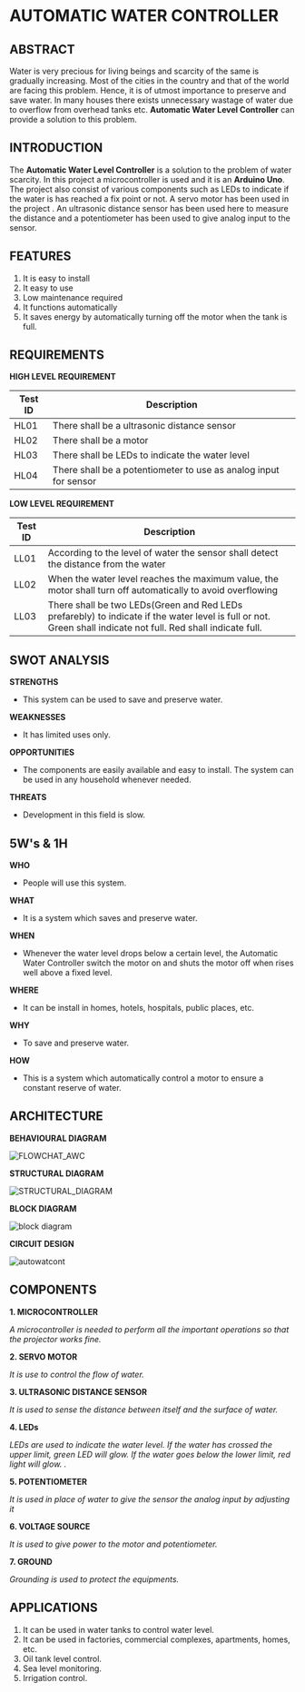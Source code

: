 **AUTOMATIC WATER CONTROLLER** 
====================

**ABSTRACT**
--
Water is very precious for living beings and scarcity of the same is gradually increasing. Most of the cities in the country and that of the world are facing this problem. Hence, it is of utmost importance to preserve and save water. In many houses there exists unnecessary wastage of water due to overflow from overhead tanks etc. **Automatic Water Level Controller** can provide a solution to this problem.


**INTRODUCTION**
--
The **Automatic Water Level Controller** is a solution to the problem of water scarcity. In this project a microcontroller is used and it is an **Arduino Uno**. The project also consist of various components such as LEDs to indicate if the water is has reached a fix point or not. A servo motor has been used in the project .  An ultrasonic distance sensor has been used here to measure the distance and a potentiometer has been used to give analog input to the sensor.

**FEATURES**
--

1) It is easy to install
2) It easy to use 
3) Low maintenance required
4) It functions automatically
5) It saves energy by automatically turning off the motor when the tank is full.

**REQUIREMENTS**
--

**HIGH LEVEL REQUIREMENT**

|Test ID  |    Description  |  
-------------|-----------------------------------
|HL01     |    There shall be a  ultrasonic distance sensor  | 
|HL02     |    There shall be a motor        |
|HL03     |    There shall be LEDs to indicate the water level   |
|HL04     |    There shall be a potentiometer to use as analog input for sensor  |

**LOW LEVEL REQUIREMENT**

|Test ID   |  Description | 
------------------|-------------------
|LL01     | According to the level of water the sensor shall detect the distance from the water  |
|LL02     | When the water level reaches the maximum value, the motor shall turn off automatically to avoid overflowing|
|LL03     | There shall be two LEDs(Green and Red LEDs prefarebly) to indicate if the water level is full or not. Green shall indicate not full. Red shall indicate full. |

**SWOT ANALYSIS**
--

__STRENGTHS__

- This system can be used to save and preserve water.

**WEAKNESSES**

- It has limited uses only.  

**OPPORTUNITIES**

- The components are easily available and easy to install. The system can be used in any household whenever needed. 

**THREATS**

- Development in this field is slow.


**5W's & 1H**
--

**WHO**

- People will use this system. 
 
**WHAT**
 
- It is a system which saves and preserve water.
 
**WHEN**
 
- Whenever the water level drops below a certain level, the Automatic Water Controller switch the motor on and shuts the motor off when rises well above a fixed level.
 
 **WHERE**
 
 - It can be install in homes, hotels, hospitals, public places, etc.

**WHY**

- To save and preserve water.

**HOW**

- This is a system which automatically control a motor to ensure a constant reserve of water.


**ARCHITECTURE**
--
**BEHAVIOURAL DIAGRAM**

![FLOWCHAT_AWC](https://user-images.githubusercontent.com/98827063/157051954-bcc73cb9-d051-4472-9b29-1d4ab4597233.jpg)


**STRUCTURAL DIAGRAM**

![STRUCTURAL_DIAGRAM](https://user-images.githubusercontent.com/98827063/157078746-f88b922f-0cc4-4e95-81b0-658a4081147e.jpg)


**BLOCK DIAGRAM**

![block diagram](https://user-images.githubusercontent.com/98827063/157061684-89b58c73-e15f-46a7-adb8-5c5a8990cf88.jpg)


**CIRCUIT DESIGN**

![autowatcont](https://user-images.githubusercontent.com/98827063/157041623-2d4f0fa5-e0e8-43ac-81dd-9f361ba988d4.jpg)


**COMPONENTS**
--

**1.	MICROCONTROLLER**

_A microcontroller is needed to perform all the important operations so that the projector works fine._


**2.	SERVO MOTOR**

_It is use to control the flow of water._


**3.	ULTRASONIC DISTANCE SENSOR**

_It is used to sense the distance between itself and the surface of water._


**4.	LEDs**

_LEDs are used to indicate the water level. If the water has crossed the upper limit, green LED will glow. If the water goes below the lower limit, red light will glow.  ._


**5.	POTENTIOMETER**

_It is used in place of water to give the sensor the analog input by adjusting it_


**6.	VOLTAGE SOURCE**

_It is used to give power to the motor and potentiometer._

**7.	GROUND**

_Grounding is used to protect the equipments._

**APPLICATIONS**
--

1.	 It can be used in water tanks to control water level.
2.	 It can be used in factories, commercial complexes, apartments, homes, etc.
3.	 Oil tank level control.
4.	 Sea level monitoring.
5.	 Irrigation control.

